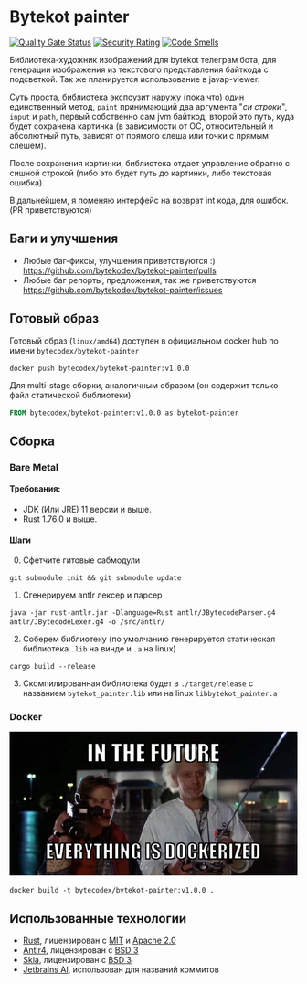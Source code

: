# Bytekot painter

[![Quality Gate Status](https://sonarcloud.io/api/project_badges/measure?project=bytekodex_bytekot-painter&metric=alert_status)](https://sonarcloud.io/summary/new_code?id=bytekodex_bytekot-painter)
[![Security Rating](https://sonarcloud.io/api/project_badges/measure?project=bytekodex_bytekot-painter&metric=security_rating)](https://sonarcloud.io/summary/new_code?id=bytekodex_bytekot-painter)
[![Code Smells](https://sonarcloud.io/api/project_badges/measure?project=bytekodex_bytekot-painter&metric=code_smells)](https://sonarcloud.io/summary/new_code?id=bytekodex_bytekot-painter)

Библиотека-художник изображений для bytekot телеграм бота, для генерации изображения из текстового представления байткода с подсветкой.
Так же планируется использование в javap-viewer.

Суть проста, библиотека экспоузит наружу (пока что) один единственный метод, `paint` принимающий два аргумента "_си строки_", `input` и `path`, первый собственно сам jvm байткод,
второй это путь, куда будет сохранена картинка (в зависимости от ОС, относительный и абсолютный путь, зависят от прямого слеша или точки с прямым слешем).

После сохранения картинки, библиотека отдает управление обратно с сишной строкой (либо это будет путь до картинки, либо текстовая ошибка).

В дальнейшем, я поменяю интерфейс на возврат int кода, для ошибок. (PR приветствуются)

## Баги и улучшения

- Любые баг-фиксы, улучшения приветствуются :) https://github.com/bytekodex/bytekot-painter/pulls
- Любые баг репорты, предложения, так же приветствуются https://github.com/bytekodex/bytekot-painter/issues

## Готовый образ

Готовый образ (`linux/amd64`) доступен в официальном docker hub по имени `bytecodex/bytekot-painter`

```shell
docker push bytecodex/bytekot-painter:v1.0.0
```

Для multi-stage сборки, аналогичным образом (он содержит только файл статической библиотеки)

```dockerfile
FROM bytecodex/bytekot-painter:v1.0.0 as bytekot-painter
```

## Сборка

### Bare Metal

#### Требования:

- JDK (Или JRE) 11 версии и выше.
- Rust 1.76.0 и выше.

#### Шаги

0. Сфетчите гитовые сабмодули

```shell
git submodule init && git submodule update
```

1. Сгенерируем antlr лексер и парсер

```shell
java -jar rust-antlr.jar -Dlanguage=Rust antlr/JBytecodeParser.g4 antlr/JBytecodeLexer.g4 -o /src/antlr/
```

2. Соберем библиотеку (по умолчанию генерируется статическая библиотека `.lib` на винде и `.a` на linux)

```shell
cargo build --release
```

3. Скомпилированная библиотека будет в `./target/release` с названием `bytekot_painter.lib` или на linux `libbytekot_painter.a`

### Docker

![](/nothing/docker-meme.jpg)

```shell
docker build -t bytecodex/bytekot-painter:v1.0.0 .
```

## Использованные технологии

- [Rust](https://github.com/rust-lang/rust), лицензирован с [MIT](https://github.com/rust-lang/log/blob/master/LICENSE-MIT) и [Apache 2.0](https://github.com/rust-lang/log/blob/master/LICENSE-APACHE)
- [Antlr4](https://github.com/antlr/antlr4), лицензирован с [BSD 3](https://github.com/antlr/antlr4/blob/dev/LICENSE.txt)
- [Skia](https://github.com/google/skia), лицензирован с [BSD 3](https://github.com/google/skia/blob/main/LICENSE)
- [Jetbrains AI](https://www.jetbrains.com/ai/), использован для названий коммитов